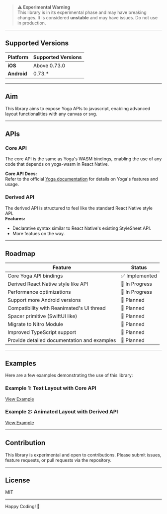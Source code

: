 > **⚠️ Experimental Warning**  
> This library is in its experimental phase and may have breaking changes. It is considered **unstable** and may have issues. Do not use in production.

---

## Supported Versions

| Platform    | Supported Versions |
| ----------- | ------------------ |
| **iOS**     | Above 0.73.0       |
| **Android** | 0.73.\*            |

---

## Aim

This library aims to expose Yoga APIs to javascript, enabling advanced layout functionalities with any canvas or svg.

---

## APIs

### Core API

The core API is the same as Yoga's WASM bindings, enabling the use of any code that depends on yoga-wasm in React Native.

**Core API Docs:**  
Refer to the official [Yoga documentation](https://www.yogalayout.dev/docs/about-yoga) for details on Yoga's features and usage.

### Derived API

The derived API is structured to feel like the standard React Native style API.  
**Features:**

- Declarative syntax similar to React Native's existing StyleSheet API.
- More featues on the way.

---

## Roadmap

| Feature                                     | Status         |
| ------------------------------------------- | -------------- |
| Core Yoga API bindings                      | ✅ Implemented |
| Derived React Native style like API         | 🚧 In Progress |
| Performance optimizations                   | 🚧 In Progress |
| Support more Android versions               | 📝 Planned     |
| Compatibility with Reanimated's UI thread   | 📝 Planned     |
| Spacer primitive (SwiftUI like)             | 📝 Planned     |
| Migrate to Nitro Module                     | 📝 Planned     |
| Improved TypeScript support                 | 📝 Planned     |
| Provide detailed documentation and examples | 📝 Planned     |

---

## Examples

Here are a few examples demonstrating the use of this library:

### Example 1: Text Layout with Core API

[View Example](./testProj/src/navigators/children/TextLayout/TextLayout.tsx)

### Example 2: Animated Layout with Derived API

[View Example](./testProj/src/navigators/children/AnimatedExample/AnimatedExample.tsx)

---

## Contribution

This library is experimental and open to contributions. Please submit issues, feature requests, or pull requests via the repository.

---

## License

MIT

---

Happy Coding! 🚀
